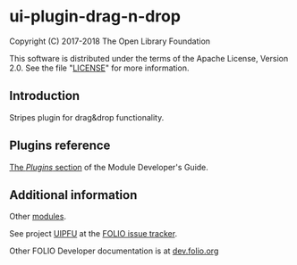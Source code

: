 # ui-plugin-drag-n-drop

Copyright (C) 2017-2018 The Open Library Foundation

This software is distributed under the terms of the Apache License,
Version 2.0. See the file "[LICENSE](LICENSE)" for more information.

## Introduction

Stripes plugin for drag&drop functionality.

## Plugins reference
[The *Plugins*
section](https://github.com/folio-org/stripes-core/blob/master/doc/dev-guide.md#plugins)
of the Module Developer's Guide.


## Additional information

Other [modules](http://dev.folio.org/source-code/#client-side).

See project [UIPFU](https://issues.folio.org/browse/UIPFU)
at the [FOLIO issue tracker](http://dev.folio.org/community/guide-issues).

Other FOLIO Developer documentation is at [dev.folio.org](http://dev.folio.org/)
